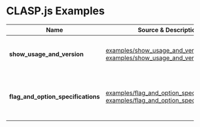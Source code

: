 # CLASP.js Examples <!-- omit in toc -->

| Name  | Source & Description  | Summary   |
| ----- | --------------------- | --------- |
|**show_usage_and_version**|[examples/show_usage_and_version.js](/examples/show_usage_and_version.js)<br/>[examples/show_usage_and_version.md](/examples/show_usage_and_version.md)|Simple example supporting ```--help``` and ```--version```|
|**flag_and_option_specifications**|[examples/flag_and_option_specifications.js](/examples/flag_and_option_specifications.js)<br/>[examples/flag_and_option_specifications.md](/examples/flag_and_option_specifications.md)|Example illustrating various kinds of *flag* and *option* specifications|


<!-- ########################### end of file ########################### -->

